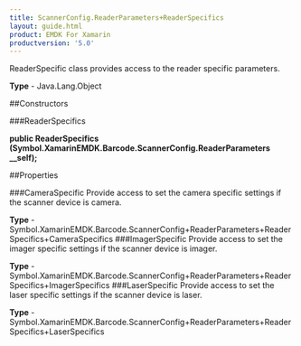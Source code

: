 ```yaml
---
title: ScannerConfig.ReaderParameters+ReaderSpecifics
layout: guide.html
product: EMDK For Xamarin 
productversion: '5.0' 
---
```

ReaderSpecific class provides access to the reader specific parameters.

**Type** - Java.Lang.Object

##Constructors

###ReaderSpecifics

**public ReaderSpecifics (Symbol.XamarinEMDK.Barcode.ScannerConfig.ReaderParameters __self);**


        

##Properties

###CameraSpecific
Provide access to set the camera specific settings if the scanner device is camera.

**Type** - Symbol.XamarinEMDK.Barcode.ScannerConfig+ReaderParameters+ReaderSpecifics+CameraSpecifics
###ImagerSpecific
Provide access to set the imager specific settings if the scanner device is imager.

**Type** - Symbol.XamarinEMDK.Barcode.ScannerConfig+ReaderParameters+ReaderSpecifics+ImagerSpecifics
###LaserSpecific
Provide access to set the laser specific settings if the scanner device is laser.

**Type** - Symbol.XamarinEMDK.Barcode.ScannerConfig+ReaderParameters+ReaderSpecifics+LaserSpecifics
